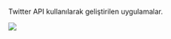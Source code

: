 Twitter API kullanılarak geliştirilen uygulamalar.

![](https://github.com/TwitterApi_Workspace/Pic/AndroidSearchTimeline.png)

